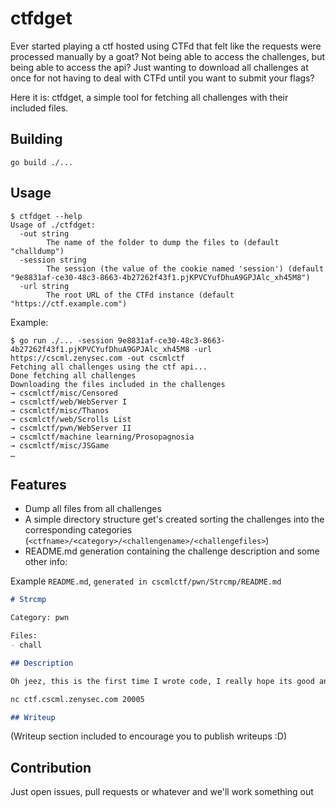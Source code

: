 # ctfdget

Ever started playing a ctf hosted using CTFd that felt like the requests were
processed manually by a goat? Not being able to access the challenges, but
being able to access the api? Just wanting to download all challenges at once
for not having to deal with CTFd until you want to submit your flags?

Here it is: ctfdget, a simple tool for fetching all challenges with their
included files.

## Building 

```
go build ./...
```

## Usage

```
$ ctfdget --help
Usage of ./ctfdget:
  -out string
    	The name of the folder to dump the files to (default "challdump")
  -session string
    	The session (the value of the cookie named 'session') (default "9e8831af-ce30-48c3-8663-4b27262f43f1.pjKPVCYufDhuA9GPJAlc_xh45M8")
  -url string
		The root URL of the CTFd instance (default "https://ctf.example.com")
```

Example:

```
$ go run ./... -session 9e8831af-ce30-48c3-8663-4b27262f43f1.pjKPVCYufDhuA9GPJAlc_xh45M8 -url https://cscml.zenysec.com -out cscmlctf
Fetching all challenges using the ctf api...
Done fetching all challenges
Downloading the files included in the challenges
→ cscmlctf/misc/Censored
→ cscmlctf/web/WebServer I
→ cscmlctf/misc/Thanos
→ cscmlctf/web/Scrolls List
→ cscmlctf/pwn/WebServer II
→ cscmlctf/machine learning/Prosopagnosia
→ cscmlctf/misc/JSGame
…
```

## Features

- Dump all files from all challenges
- A simple directory structure get's created sorting the challenges into the corresponding categories (`<ctfname>/<category>/<challengename>/<challengefiles>`)
- README.md generation containing the challenge description and some other info:

Example `README.md`, `generated in cscmlctf/pwn/Strcmp/README.md`
```md
# Strcmp

Category: pwn

Files:
- chall

## Description

Oh jeez, this is the first time I wrote code, I really hope its good and the stack overflow guys won't be too harsh

nc ctf.cscml.zenysec.com 20005

## Writeup
```

(Writeup section included to encourage you to publish writeups :D)

## Contribution

Just open issues, pull requests or whatever and we'll work something out
